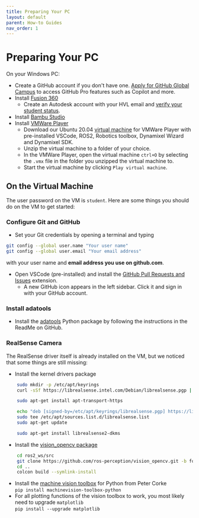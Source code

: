 ```yaml
---
title: Preparing Your PC
layout: default
parent: How-to Guides
nav_order: 1
---
```


# Preparing Your PC
On your Windows PC:
- Create a GitHub account if you don't have one. [Apply for GitHub Global Campus](https://docs.github.com/en/education/explore-the-benefits-of-teaching-and-learning-with-github-education/github-global-campus-for-students/apply-to-github-global-campus-as-a-student) to access GitHub Pro features such as Copilot and more.
- Install [Fusion 360]
    - Create an Autodesk account with your HVL email and [verify your student status](https://www.autodesk.com/support/technical/article/caas/sfdcarticles/sfdcarticles/How-to-verify-your-student-eligibility.html).
- Install [Bambu Studio]
- Install [VMWare Player]
    - Download our Ubuntu 20.04 [virtual machine] for VMWare Player with pre-installed VSCode, ROS2, Robotics toolbox, Dynamixel Wizard and Dynamixel SDK.
    - Unzip the virtual machine to a folder of your choice.
    - In the VMWare Player, open the virtual machine `ctrl+O` by selecting the `.vmx` file in the folder you unzipped the virtual machine to.
    - Start the virtual machine by clicking `Play virtual machine`.

## On the Virtual Machine
The user password on the VM is `student`.  Here are some things you should do on the VM to get started:

### Configure Git and GitHub
- Set your Git credentials by opening a terminal and typing  
```bash
git config --global user.name "Your user name"
git config --global user.email "Your email address"
```  
with your user name and **email address you use on github.com**.
- Open VSCode (pre-installed) and install the [GitHub Pull Requests and Issues](vscode:extension/GitHub.vscode-pull-request-github) extension.
    - A new GitHub icon appears in the left sidebar. Click it and sign in with your GitHub account.
    
### Install adatools
- Install the [adatools] Python package by following the instructions in the ReadMe on GitHub.

### RealSense Camera
The RealSense driver itself is already installed on the VM, but we noticed that some things are still missing:
- Install the kernel drivers package  
```bash
    sudo mkdir -p /etc/apt/keyrings
    curl -sSf https://librealsense.intel.com/Debian/librealsense.pgp | sudo tee /etc/apt/keyrings/librealsense.pgp > /dev/null

    sudo apt-get install apt-transport-https

    echo "deb [signed-by=/etc/apt/keyrings/librealsense.pgp] https://librealsense.intel.com/Debian/apt-repo `lsb_release -cs` main" | \
    sudo tee /etc/apt/sources.list.d/librealsense.list
    sudo apt-get update

    sudo apt-get install librealsense2-dkms
```

- Install the [vision_opencv package](https://github.com/ros-perception/vision_opencv/tree/foxy)
```bash
    cd ros2_ws/src
    git clone https://github.com/ros-perception/vision_opencv.git -b foxy
    cd ..
    colcon build --symlink-install
```
- Install the [machine vision toolbox](https://github.com/petercorke/machinevision-toolbox-python) for Python from Peter Corke  
```pip install machinevision-toolbox-python```
- For all plotting functions of the vision toolbox to work, you most likely need to upgrade ```matplotlib```  
```pip install --upgrade matplotlib```



[Fusion 360]: https://www.autodesk.com/education/edu-software/overview?sorting=featured&filters=individual#card-f360
[Bambu Studio]: https://bambulab.com/en/download/studio
[VMWare Player]: https://customerconnect.vmware.com/en/downloads/details?downloadGroup=WKST-PLAYER-1625&productId=1039&rPId=98562
[virtual machine]: https://drive.google.com/file/d/15QU57vWVVieqcQ1c6Yy_SgfXyAmGCMJW/view?usp=sharing
[adatools]: https://github.com/frdedynamics/adatools
